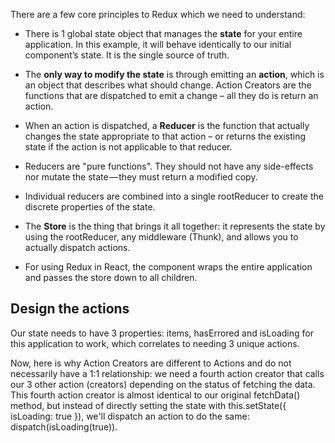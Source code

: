 There are a few core principles to Redux which we need to understand:

- There is 1 global state object that manages the **state** for your entire application. In this example, it will behave identically to our initial component’s state. It is the single source of truth.

- The **only way to modify the state** is through emitting an **action**, which is an object that describes what should change. Action Creators are the functions that are dispatched to emit a change – all they do is return an action.

- When an action is dispatched, a **Reducer** is the function that actually changes the state appropriate to that action – or returns the existing state if the action is not applicable to that reducer.

- Reducers are "pure functions". They should not have any side-effects nor mutate the state — they must return a modified copy.

- Individual reducers are combined into a single rootReducer to create the discrete properties of the state.

- The **Store** is the thing that brings it all together: it represents the state by using the rootReducer, any middleware (Thunk), and allows you to actually dispatch actions.

- For using Redux in React, the <Provider /> component wraps the entire application and passes the store down to all children.

## Design the actions
Our state needs to have 3 properties: items, hasErrored and isLoading for this application to work, which correlates to needing 3 unique actions.

Now, here is why Action Creators are different to Actions and do not necessarily have a 1:1 relationship: we need a fourth action creator that calls our 3 other action (creators) depending on the status of fetching the data. This fourth action creator is almost identical to our original fetchData() method, but instead of directly setting the state with this.setState({ isLoading: true }), we'll dispatch an action to do the same: dispatch(isLoading(true)).


